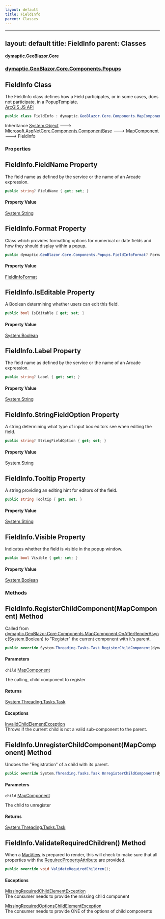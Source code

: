```yaml
---
layout: default
title: FieldInfo
parent: Classes
---
```

---
layout: default
title: FieldInfo
parent: Classes
---
#### [dymaptic.GeoBlazor.Core](index.html 'index')
### [dymaptic.GeoBlazor.Core.Components.Popups](index.html#dymaptic.GeoBlazor.Core.Components.Popups 'dymaptic.GeoBlazor.Core.Components.Popups')

## FieldInfo Class

The FieldInfo class defines how a Field participates, or in some cases, does not participate, in a PopupTemplate.  
<a target="_blank" href="https://developers.arcgis.com/javascript/latest/api-reference/esri-popup-FieldInfo.html">ArcGIS JS API</a>

```csharp
public class FieldInfo : dymaptic.GeoBlazor.Core.Components.MapComponent
```

Inheritance [System.Object](https://docs.microsoft.com/en-us/dotnet/api/System.Object 'System.Object') &#129106; [Microsoft.AspNetCore.Components.ComponentBase](https://docs.microsoft.com/en-us/dotnet/api/Microsoft.AspNetCore.Components.ComponentBase 'Microsoft.AspNetCore.Components.ComponentBase') &#129106; [MapComponent](dymaptic.GeoBlazor.Core.Components.MapComponent.html 'dymaptic.GeoBlazor.Core.Components.MapComponent') &#129106; FieldInfo
### Properties

<a name='dymaptic.GeoBlazor.Core.Components.Popups.FieldInfo.FieldName'></a>

## FieldInfo.FieldName Property

The field name as defined by the service or the name of an Arcade expression.

```csharp
public string? FieldName { get; set; }
```

#### Property Value
[System.String](https://docs.microsoft.com/en-us/dotnet/api/System.String 'System.String')

<a name='dymaptic.GeoBlazor.Core.Components.Popups.FieldInfo.Format'></a>

## FieldInfo.Format Property

Class which provides formatting options for numerical or date fields and how they should display within a popup.

```csharp
public dymaptic.GeoBlazor.Core.Components.Popups.FieldInfoFormat? Format { get; set; }
```

#### Property Value
[FieldInfoFormat](dymaptic.GeoBlazor.Core.Components.Popups.FieldInfoFormat.html 'dymaptic.GeoBlazor.Core.Components.Popups.FieldInfoFormat')

<a name='dymaptic.GeoBlazor.Core.Components.Popups.FieldInfo.IsEditable'></a>

## FieldInfo.IsEditable Property

A Boolean determining whether users can edit this field.

```csharp
public bool IsEditable { get; set; }
```

#### Property Value
[System.Boolean](https://docs.microsoft.com/en-us/dotnet/api/System.Boolean 'System.Boolean')

<a name='dymaptic.GeoBlazor.Core.Components.Popups.FieldInfo.Label'></a>

## FieldInfo.Label Property

The field name as defined by the service or the name of an Arcade expression.

```csharp
public string? Label { get; set; }
```

#### Property Value
[System.String](https://docs.microsoft.com/en-us/dotnet/api/System.String 'System.String')

<a name='dymaptic.GeoBlazor.Core.Components.Popups.FieldInfo.StringFieldOption'></a>

## FieldInfo.StringFieldOption Property

A string determining what type of input box editors see when editing the field.

```csharp
public string? StringFieldOption { get; set; }
```

#### Property Value
[System.String](https://docs.microsoft.com/en-us/dotnet/api/System.String 'System.String')

<a name='dymaptic.GeoBlazor.Core.Components.Popups.FieldInfo.Tooltip'></a>

## FieldInfo.Tooltip Property

A string providing an editing hint for editors of the field.

```csharp
public string Tooltip { get; set; }
```

#### Property Value
[System.String](https://docs.microsoft.com/en-us/dotnet/api/System.String 'System.String')

<a name='dymaptic.GeoBlazor.Core.Components.Popups.FieldInfo.Visible'></a>

## FieldInfo.Visible Property

Indicates whether the field is visible in the popup window.

```csharp
public bool Visible { get; set; }
```

#### Property Value
[System.Boolean](https://docs.microsoft.com/en-us/dotnet/api/System.Boolean 'System.Boolean')
### Methods

<a name='dymaptic.GeoBlazor.Core.Components.Popups.FieldInfo.RegisterChildComponent(dymaptic.GeoBlazor.Core.Components.MapComponent)'></a>

## FieldInfo.RegisterChildComponent(MapComponent) Method

Called from [dymaptic.GeoBlazor.Core.Components.MapComponent.OnAfterRenderAsync(System.Boolean)](https://docs.microsoft.com/en-us/dotnet/api/dymaptic.GeoBlazor.Core.Components.MapComponent.OnAfterRenderAsync#dymaptic_GeoBlazor_Core_Components_MapComponent_OnAfterRenderAsync_System_Boolean_ 'dymaptic.GeoBlazor.Core.Components.MapComponent.OnAfterRenderAsync(System.Boolean)') to "Register" the current component with it's parent.

```csharp
public override System.Threading.Tasks.Task RegisterChildComponent(dymaptic.GeoBlazor.Core.Components.MapComponent child);
```
#### Parameters

<a name='dymaptic.GeoBlazor.Core.Components.Popups.FieldInfo.RegisterChildComponent(dymaptic.GeoBlazor.Core.Components.MapComponent).child'></a>

`child` [MapComponent](dymaptic.GeoBlazor.Core.Components.MapComponent.html 'dymaptic.GeoBlazor.Core.Components.MapComponent')

The calling, child component to register

#### Returns
[System.Threading.Tasks.Task](https://docs.microsoft.com/en-us/dotnet/api/System.Threading.Tasks.Task 'System.Threading.Tasks.Task')

#### Exceptions

[InvalidChildElementException](dymaptic.GeoBlazor.Core.Exceptions.InvalidChildElementException.html 'dymaptic.GeoBlazor.Core.Exceptions.InvalidChildElementException')  
Throws if the current child is not a valid sub-component to the parent.

<a name='dymaptic.GeoBlazor.Core.Components.Popups.FieldInfo.UnregisterChildComponent(dymaptic.GeoBlazor.Core.Components.MapComponent)'></a>

## FieldInfo.UnregisterChildComponent(MapComponent) Method

Undoes the "Registration" of a child with its parent.

```csharp
public override System.Threading.Tasks.Task UnregisterChildComponent(dymaptic.GeoBlazor.Core.Components.MapComponent child);
```
#### Parameters

<a name='dymaptic.GeoBlazor.Core.Components.Popups.FieldInfo.UnregisterChildComponent(dymaptic.GeoBlazor.Core.Components.MapComponent).child'></a>

`child` [MapComponent](dymaptic.GeoBlazor.Core.Components.MapComponent.html 'dymaptic.GeoBlazor.Core.Components.MapComponent')

The child to unregister

#### Returns
[System.Threading.Tasks.Task](https://docs.microsoft.com/en-us/dotnet/api/System.Threading.Tasks.Task 'System.Threading.Tasks.Task')

<a name='dymaptic.GeoBlazor.Core.Components.Popups.FieldInfo.ValidateRequiredChildren()'></a>

## FieldInfo.ValidateRequiredChildren() Method

When a [MapView](dymaptic.GeoBlazor.Core.Components.Views.MapView.html 'dymaptic.GeoBlazor.Core.Components.Views.MapView') is prepared to render, this will check to make sure that all properties with the [RequiredPropertyAttribute](dymaptic.GeoBlazor.Core.RequiredPropertyAttribute.html 'dymaptic.GeoBlazor.Core.RequiredPropertyAttribute') are provided.

```csharp
public override void ValidateRequiredChildren();
```

#### Exceptions

[MissingRequiredChildElementException](dymaptic.GeoBlazor.Core.Exceptions.MissingRequiredChildElementException.html 'dymaptic.GeoBlazor.Core.Exceptions.MissingRequiredChildElementException')  
The consumer needs to provide the missing child component

[MissingRequiredOptionsChildElementException](dymaptic.GeoBlazor.Core.Exceptions.MissingRequiredOptionsChildElementException.html 'dymaptic.GeoBlazor.Core.Exceptions.MissingRequiredOptionsChildElementException')  
The consumer needs to provide ONE of the options of child components

